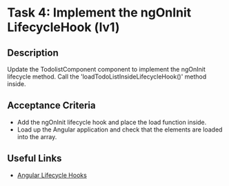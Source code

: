 # Task 4: Implement the ngOnInit LifecycleHook (lv1)

## Description
Update the TodolistComponent component to implement the ngOnInit 
lifecycle method. Call the 'loadTodoListInsideLifecycleHook()' method 
inside.

## Acceptance Criteria
- Add the ngOnInit lifecycle hook and place the load function inside.
- Load up the Angular application and check that the elements are loaded into the array.

## Useful Links
- [Angular Lifecycle Hooks](https://angular.dev/guide/components/lifecycle#lifecycle-interfaces)
